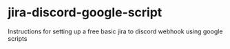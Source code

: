 # jira-discord-google-script
Instructions for setting up a free basic jira to discord webhook using google scripts 
